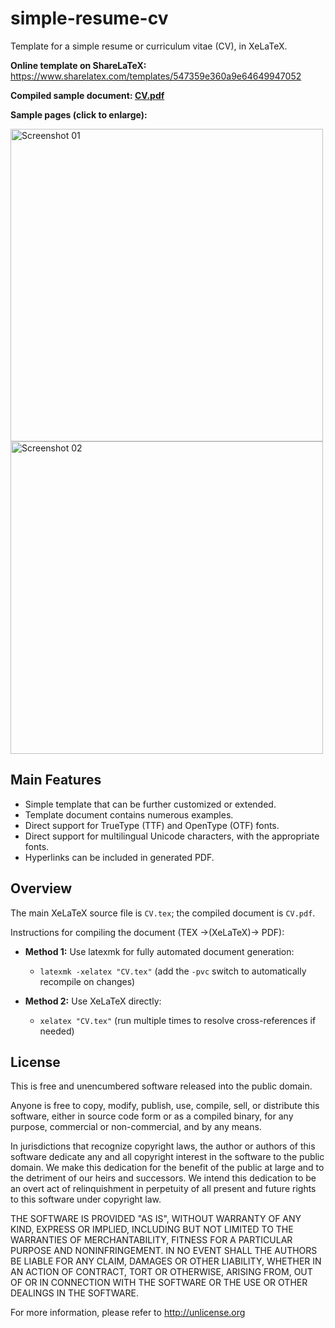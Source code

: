 simple-resume-cv
================

Template for a simple resume or curriculum vitae (CV), in XeLaTeX.

**Online template on ShareLaTeX:**
<https://www.sharelatex.com/templates/547359e360a9e64649947052>

**Compiled sample document: [CV.pdf](https://raw.githubusercontent.com/zachscrivena/simple-resume-cv/master/CV.pdf)**

**Sample pages (click to enlarge):**

<img height="500" src="https://raw.githubusercontent.com/zachscrivena/simple-resume-cv/master/Miscellaneous/Screenshot-01.png" alt="Screenshot 01">
<img height="500" src="https://raw.githubusercontent.com/zachscrivena/simple-resume-cv/master/Miscellaneous/Screenshot-02.png" alt="Screenshot 02">

## Main Features

- Simple template that can be further customized or extended.
- Template document contains numerous examples.
- Direct support for TrueType (TTF) and OpenType (OTF) fonts.
- Direct support for multilingual Unicode characters, with the appropriate fonts.
- Hyperlinks can be included in generated PDF.

## Overview

The main XeLaTeX source file is `CV.tex`; the compiled document is `CV.pdf`.

Instructions for compiling the document (TEX &rarr;(XeLaTeX)&rarr; PDF):

- **Method 1:** Use latexmk for fully automated document generation:
	- `latexmk -xelatex "CV.tex"`
	(add the `-pvc` switch to automatically recompile on changes)

- **Method 2:** Use XeLaTeX directly:
	- `xelatex "CV.tex"`
	(run multiple times to resolve cross-references if needed)

## License

This is free and unencumbered software released into the public domain.

Anyone is free to copy, modify, publish, use, compile, sell, or distribute this software, either in source code form or as a compiled binary, for any purpose, commercial or non-commercial, and by any means.

In jurisdictions that recognize copyright laws, the author or authors of this software dedicate any and all copyright interest in the software to the public domain. We make this dedication for the benefit of the public at large and to the detriment of our heirs and successors. We intend this dedication to be an overt act of relinquishment in perpetuity of all present and future rights to this software under copyright law.

THE SOFTWARE IS PROVIDED "AS IS", WITHOUT WARRANTY OF ANY KIND, EXPRESS OR IMPLIED, INCLUDING BUT NOT LIMITED TO THE WARRANTIES OF MERCHANTABILITY, FITNESS FOR A PARTICULAR PURPOSE AND NONINFRINGEMENT. IN NO EVENT SHALL THE AUTHORS BE LIABLE FOR ANY CLAIM, DAMAGES OR OTHER LIABILITY, WHETHER IN AN ACTION OF CONTRACT, TORT OR OTHERWISE, ARISING FROM, OUT OF OR IN CONNECTION WITH THE SOFTWARE OR THE USE OR OTHER DEALINGS IN THE SOFTWARE.

For more information, please refer to <http://unlicense.org>
